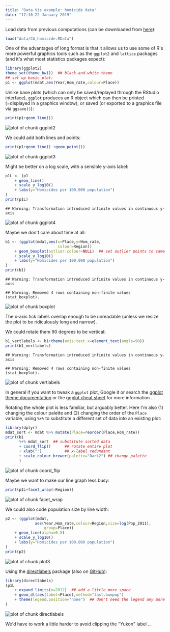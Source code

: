 ```yaml
---
title: "Data Vis example: homicide data"
date: "17:10 22 January 2019"
---
```


Load data from previous computations (can be downloaded from [here](data/CA_homicide.RData)):

```r
load("data/CA_homicide.RData")
```

One of the advantages of long format is that it allows us to use some of R's more powerful graphics tools such as the `ggplot2` and `lattice` packages (and it's what most statistics packages expect):


```r
library(ggplot2)
theme_set(theme_bw())  ## black-and-white theme
## set up basic plot:
p1 <- ggplot(mdat,aes(Year,Hom_rate,colour=Place))
```

Unlike base plots (which can only be saved/replayed through the RStudio interface), `ggplot` produces an R object which can then be printed (=displayed in a graphics window), or saved (or exported to a graphics file via `ggsave()`):


```r
print(p1+geom_line())
```

![plot of chunk ggplot2](figure/ggplot2-1.png)

We could add both lines and points:

```r
print(p1+geom_line() +geom_point())
```

![plot of chunk ggplot3](figure/ggplot3-1.png)

Might be better on a log scale, with a sensible y-axis label:

```r
p1L <- (p1
    + geom_line()
    + scale_y_log10()
    + labs(y="Homicides per 100,000 population")
)
print(p1L)
```

```
## Warning: Transformation introduced infinite values in continuous y-axis
```

![plot of chunk ggplot4](figure/ggplot4-1.png)

Maybe we don't care about time at all:

```r
b1 <- (ggplot(mdat,aes(x=Place,y=Hom_rate,
                       colour=Region))
    + geom_boxplot(outlier.colour=NULL)  ## set outlier points to same colour as boxes
    + scale_y_log10()
    + labs(y="Homicides per 100,000 population")
)
print(b1)
```

```
## Warning: Transformation introduced infinite values in continuous y-axis
```

```
## Warning: Removed 4 rows containing non-finite values (stat_boxplot).
```

![plot of chunk boxplot](figure/boxplot-1.png)

The x-axis tick labels overlap enough to be unreadable (unless we resize the
plot to be ridiculously long and narrow).

We could rotate them 90 degrees to be vertical:

```r
b1_vertlabels <- b1+theme(axis.text.x=element_text(angle=90))
print(b1_vertlabels)
```

```
## Warning: Transformation introduced infinite values in continuous y-axis
```

```
## Warning: Removed 4 rows containing non-finite values (stat_boxplot).
```

![plot of chunk vertlabels](figure/vertlabels-1.png)


In general if you want to tweak a `ggplot` plot, Google it or
search the [ggplot theme documentation](https://ggplot2.tidyverse.org/reference/theme.html) or the [ggplot cheat sheet](https://www.rstudio.com/wp-content/uploads/2015/03/ggplot2-cheatsheet.pdf) for more information ...

Rotating the whole plot is less familiar, but arguably better.
Here I'm also (1) changing the colour palette
and (2) changing the order of the `Place` variable, using `%+%` to
substitute a different set of data into an existing plot:


```r
library(dplyr)
mdat_sort <- mdat %>% mutate(Place=reorder(Place,Hom_rate))
print(b1
      %+% mdat_sort  ## substitute sorted data
      + coord_flip()      ## rotate entire plot
      + xlab("")          ## x-label redundant
      + scale_colour_brewer(palette="Dark2") ## change palette
      )
```

![plot of chunk coord_flip](figure/coord_flip-1.png)

Maybe we want to make our line graph less busy: 

```r
print(p1L+facet_wrap(~Region))
```

![plot of chunk facet_wrap](figure/facet_wrap-1.png)

We could also code population size by line width:

```r
p2 <- (ggplot(mdat,
             aes(Year,Hom_rate,colour=Region,size=log(Pop_2011),
                 group=Place))
    + geom_line(alpha=0.5)
    + scale_y_log10()
    + labs(y="Homicides per 100,000 population")
)
print(p2)
```

![plot of chunk plot3](figure/plot3-1.png)

Using the [directlabels](http://directlabels.r-forge.r-project.org/) package (also on [GitHub](https://github.com/tdhock/directlabels)):


```r
library(directlabels)
(p1L
    + expand_limits(x=2012)  ## add a little more space
    + geom_dl(aes(label=Place),method="last.bumpup") 
    + theme(legend.position="none")  ## don't need the legend any more
)
```

![plot of chunk directlabels](figure/directlabels-1.png)

We'd have to work a little harder to avoid clipping the "Yukon" label ...
